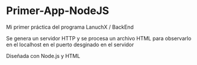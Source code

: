# Primer-App-NodeJS

Mi primer práctica del programa LanuchX / BackEnd

Se genera un servidor HTTP y se procesa un archivo HTML para observarlo en el localhost en el puerto desginado en el servidor

Diseñada con Node.js y HTML
